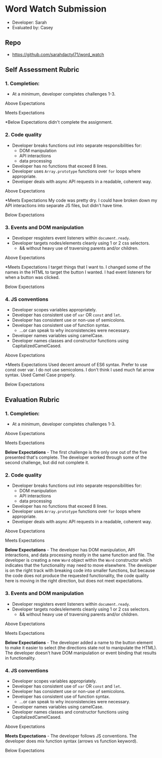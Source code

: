 # Word Watch Submission

* Developer: Sarah
* Evaluated by: Casey

## Repo

* https://github.com/sarahdactyl71/word_watch

## Self Assessment Rubric

### 1. Completion:
  * At a minimum, developer completes challenges 1-3.

Above Expectations

Meets Expectations

*Below Expectations
didn't complete the assignment. 

### 2. Code quality
  * Developer breaks functions out into separate responsibilities for:
    * DOM manipulation
    * API interactions
    * data processing
  * Developer has no functions that exceed 8 lines.
  * Developer uses `Array.prototype` functions over `for` loops where appropriate.
  * Developer deals with async API requests in a readable, coherent way.

Above Expectations

*Meets Expectations
My code was pretty dry. I could have broken down my API interactions into separate JS files, but didn't have time. 

Below Expectations

### 3. Events and DOM manipulation
  * Developer resgisters event listeners within `document.ready`.
  * Developer targets nodes/elements cleanly using 1 or 2 css selectors.
    * && without heavy use of traversing parents and/or children.

Above Expectations

*Meets Expectations
I target things that I want to. I changed some of the names in the HTML to target the button I wanted. I had event listeners for when a button was clicked. 

Below Expectations

### 4. JS conventions
  * Developer scopes variables appropriately.
  * Developer has consistent use of `var` OR `const` and `let`.
  * Developer has consistent use or non-use of semicolons.
  * Developer has consistent use of function syntax.
    * ...or can speak to why inconsistencies were necessary.
  * Developer names variables using camelCase.
  * Developer names classes and constructor functions using CapitalizedCamelCased.

Above Expectations

*Meets Expectations
Used decent amount of ES6 syntax. Prefer to use const over var. I do not use semicolons. 
I don't think I used much fat arrow syntax. 
Used Camel Case properly. 

Below Expectations

## Evaluation Rubric

### 1. Completion:
  * At a minimum, developer completes challenges 1-3.

Above Expectations

Meets Expectations

**Below Expectations** - The first challenge is the only one out of the five presented that's complete. The developer worked through some of the second challenge, but did not complete it.

### 2. Code quality
  * Developer breaks functions out into separate responsibilities for:
    * DOM manipulation
    * API interactions
    * data processing
  * Developer has no functions that exceed 8 lines.
  * Developer uses `Array.prototype` functions over `for` loops where appropriate.
  * Developer deals with async API requests in a readable, coherent way.

Above Expectations

Meets Expectations

**Below Expectations** - The developer has DOM manipulation, API interactions, and data processing mostly in the same function and file. The developer is creating a new `Word` object within the `Word` constructor which indicates that the functionality may need to move elsewhere. The developer is on the right track with breaking code into smaller functions, but because the code does not produce the requested functionality, the code quality here is moving in the right direction, but does not meet expectations.

### 3. Events and DOM manipulation
  * Developer resgisters event listeners within `document.ready`.
  * Developer targets nodes/elements cleanly using 1 or 2 css selectors.
    * && without heavy use of traversing parents and/or children.

Above Expectations

Meets Expectations

**Below Expectations** - The developer added a name to the button element to make it easier to select (the directions state not to manipulate the HTML). The developer doesn't have DOM manipulation or event binding that results in functionality. 

### 4. JS conventions
  * Developer scopes variables appropriately.
  * Developer has consistent use of `var` OR `const` and `let`.
  * Developer has consistent use or non-use of semicolons.
  * Developer has consistent use of function syntax.
    * ...or can speak to why inconsistencies were necessary.
  * Developer names variables using camelCase.
  * Developer names classes and constructor functions using CapitalizedCamelCased.

Above Expectations

**Meets Expectations** - The developer follows JS conventions. The developer does mix function syntax (arrows vs function keyword).

Below Expectations
